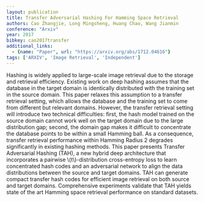 ```yaml
---
layout: publication
title: Transfer Adversarial Hashing For Hamming Space Retrieval
authors: Cao Zhangjie, Long Mingsheng, Huang Chao, Wang Jianmin
conference: "Arxiv"
year: 2017
bibkey: cao2017transfer
additional_links:
  - {name: "Paper", url: "https://arxiv.org/abs/1712.04616"}
tags: ['ARXIV', 'Image Retrieval', 'Independent']
---
```

Hashing is widely applied to large-scale image retrieval due to the storage and retrieval efficiency. Existing work on deep hashing assumes that the database in the target domain is identically distributed with the training set in the source domain. This paper relaxes this assumption to a transfer retrieval setting, which allows the database and the training set to come from different but relevant domains. However, the transfer retrieval setting will introduce two technical difficulties: first, the hash model trained on the source domain cannot work well on the target domain due to the large distribution gap; second, the domain gap makes it difficult to concentrate the database points to be within a small Hamming ball. As a consequence, transfer retrieval performance within Hamming Radius 2 degrades significantly in existing hashing methods. This paper presents Transfer Adversarial Hashing (TAH), a new hybrid deep architecture that incorporates a pairwise \\(t\\)-distribution cross-entropy loss to learn concentrated hash codes and an adversarial network to align the data distributions between the source and target domains. TAH can generate compact transfer hash codes for efficient image retrieval on both source and target domains. Comprehensive experiments validate that TAH yields state of the art Hamming space retrieval performance on standard datasets.
